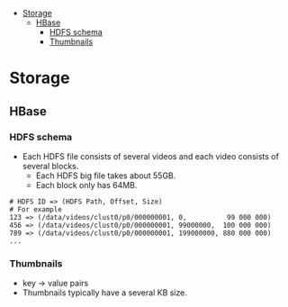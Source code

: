 - [Storage](#storage)
  - [HBase](#hbase)
    - [HDFS schema](#hdfs-schema)
    - [Thumbnails](#thumbnails)

# Storage
## HBase
### HDFS schema
* Each HDFS file consists of several videos and each video consists of several blocks. 
  * Each HDFS big file takes about 55GB. 
  * Each block only has 64MB.

```
# HDFS ID => (HDFS Path, Offset, Size)
# For example
123 => (/data/videos/clust0/p0/000000001, 0,          99 000 000)
456 => (/data/videos/clust0/p0/000000001, 99000000,  100 000 000)
789 => (/data/videos/clust0/p0/000000001, 199000000, 880 000 000)
...

```

### Thumbnails
* key -> value pairs
* Thumbnails typically have a several KB size. 